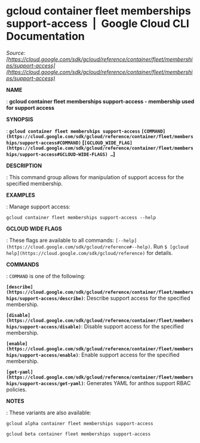# gcloud container fleet memberships support-access  |  Google Cloud CLI Documentation

*Source: [https://cloud.google.com/sdk/gcloud/reference/container/fleet/memberships/support-access](https://cloud.google.com/sdk/gcloud/reference/container/fleet/memberships/support-access)*

**NAME**

: **gcloud container fleet memberships support-access - membership used for support access**

**SYNOPSIS**

: **`gcloud container fleet memberships support-access` `[COMMAND](https://cloud.google.com/sdk/gcloud/reference/container/fleet/memberships/support-access#COMMAND)` [`[GCLOUD_WIDE_FLAG](https://cloud.google.com/sdk/gcloud/reference/container/fleet/memberships/support-access#GCLOUD-WIDE-FLAGS) …`]**

**DESCRIPTION**

: This command group allows for manipulation of support access for the specified
membership.

**EXAMPLES**

: Manage support access:

```
gcloud container fleet memberships support-access --help
```

**GCLOUD WIDE FLAGS**

: These flags are available to all commands: `[--help](https://cloud.google.com/sdk/gcloud/reference#--help)`.
Run `$ [gcloud help](https://cloud.google.com/sdk/gcloud/reference)` for details.

**COMMANDS**

: ``COMMAND`` is one of the following:

**`[describe](https://cloud.google.com/sdk/gcloud/reference/container/fleet/memberships/support-access/describe)`**:
Describe support access for the specified membership.

**`[disable](https://cloud.google.com/sdk/gcloud/reference/container/fleet/memberships/support-access/disable)`**:
Disable support access for the specified membership.

**`[enable](https://cloud.google.com/sdk/gcloud/reference/container/fleet/memberships/support-access/enable)`**:
Enable support access for the specified membership.

**`[get-yaml](https://cloud.google.com/sdk/gcloud/reference/container/fleet/memberships/support-access/get-yaml)`**:
Generates YAML for anthos support RBAC policies.

**NOTES**

: These variants are also available:

```
gcloud alpha container fleet memberships support-access
```

```
gcloud beta container fleet memberships support-access
```